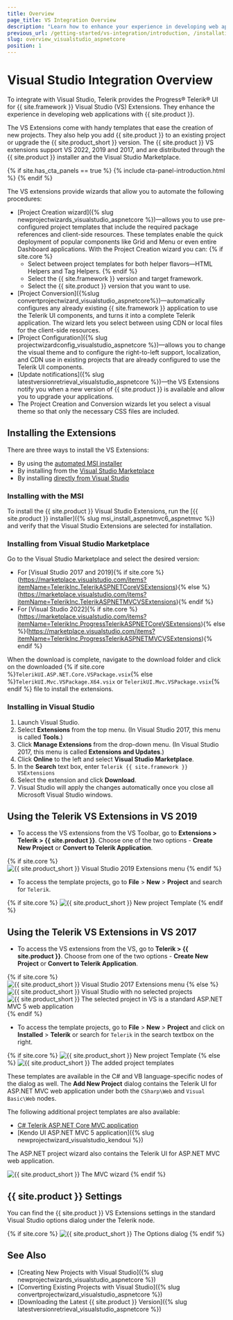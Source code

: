 ```yaml
---
title: Overview
page_title: VS Integration Overview
description: "Learn how to enhance your experience in developing web applications with {{ site.product_long }}."
previous_url: /getting-started/vs-integration/introduction, /installation/vs-integration/introduction, /vs-integration-mvc/introduction
slug: overview_visualstudio_aspnetcore
position: 1
---
```


# Visual Studio Integration Overview

To integrate with Visual Studio, Telerik provides the Progress&reg; Telerik&reg; UI for {{ site.framework }} Visual Studio (VS) Extensions. They enhance the experience in developing web applications with {{ site.product }}.

The VS Extensions come with handy templates that ease the creation of new projects. They also help you add {{ site.product }} to an existing project or upgrade the {{ site.product_short }} version.
The {{ site.product }} VS extensions support VS 2022, 2019 and 2017, and are distributed through the {{ site.product }} installer and the Visual Studio Marketplace.

{% if site.has_cta_panels == true %}
{% include cta-panel-introduction.html %}
{% endif %}

The VS extensions provide wizards that allow you to automate the following procedures:

* [Project Creation wizard]({% slug newprojectwizards_visualstudio_aspnetcore %})&mdash;allows you to use pre-configured project templates that include the required package references and client-side resources. These templates enable the quick deployment of popular components like Grid and Menu or even entire Dashboard applications. With the Project Creation wizard you can:
{% if site.core %}
   * Select between project templates for both helper flavors&mdash;HTML Helpers and Tag Helpers.
{% endif %}
   * Select the {{ site.framework }} version and target framework.
   * Select the {{ site.product }} version that you want to use.
* [Project Conversion]({%slug convertprojectwizard_visualstudio_aspnetcore%})&mdash;automatically configures any already existing {{ site.framework }} application to use the Telerik UI components, and turns it into a complete Telerik application. The wizard lets you select between using CDN or local files for the client-side resources.
* [Project Configuration]({% slug projectwizardconfig_visualstudio_aspnetcore %})&mdash;allows you to change the visual theme and to configure the right-to-left support, localization, and CDN use in existing projects that are already configured to use the Telerik UI components.
* [Update notifications]({% slug latestversionretrieval_visualstudio_aspnetcore %})&mdash;the VS Extensions notify you when a new  version of {{ site.product }} is available and allow you to upgrade your applications.
* The Project Creation and Conversion wizards let you select a visual theme so that only the necessary CSS files are included.

## Installing the Extensions

There are three ways to install the VS Extensions: 

* By using the [automated MSI installer](#installing-with-the-msi)
* By installing from the [Visual Studio Marketplace](#installing-from-visual-studio-marketplace)
* By installing [directly from Visual Studio](#installing-in-visual-studio)

### Installing with the MSI

To install the {{ site.product }} Visual Studio Extensions, run the [{{ site.product }} installer]({% slug msi_install_aspnetmvc6_aspnetmvc %}) and verify that the Visual Studio Extensions are selected for installation.

### Installing from Visual Studio Marketplace

Go to the Visual Studio Marketplace and select the desired version:

* For [Visual Studio 2017 and 2019]{% if site.core %}(https://marketplace.visualstudio.com/items?itemName=TelerikInc.TelerikASPNETCoreVSExtensions){% else %}(https://marketplace.visualstudio.com/items?itemName=TelerikInc.TelerikASPNETMVCVSExtensions){% endif %}
* For [Visual Studio 2022]{% if site.core %}(https://marketplace.visualstudio.com/items?itemName=TelerikInc.ProgressTelerikASPNETCoreVSExtensions){% else %}(https://marketplace.visualstudio.com/items?itemName=TelerikInc.ProgressTelerikASPNETMVCVSExtensions){% endif %}

When the download is complete, navigate to the download folder and click on the downloaded {% if site.core %}`TelerikUI.ASP.NET.Core.VSPackage.vsix`{% else %}`TelerikUI.Mvc.VSPackage.X64.vsix` or `TelerikUI.Mvc.VSPackage.vsix`{% endif %} file to install the extensions.

### Installing in Visual Studio

1. Launch Visual Studio.
1. Select **Extensions** from the top menu. (In Visual Studio 2017, this menu is called **Tools**.)
1. Click **Manage Extensions** from the drop-down menu. (In Visual Studio 2017, this menu is called **Extensions and Updates**.)
1. Click **Online** to the left and select **Visual Studio Marketplace**.
1. In the **Search** text box, enter `Telerik {{ site.framework }} VSExtensions` 
1. Select the extension and click **Download**.
1. Visual Studio will apply the changes automatically once you close all Microsoft Visual Studio windows.

## Using the Telerik VS Extensions in VS 2019

- To access the VS extensions from the VS Toolbar, go to **Extensions > Telerik > {{ site.product }}**. Choose one of the two options -  **Create New Project** or **Convert to Telerik Application**.

{% if site.core %}
    ![{{ site.product_short }} Visual Studio 2019 Extensions menu](../vs-integration/images/create-project-core.png)
{% endif %}

- To access the template projects, go to **File** > **New** > **Project** and search for `Telerik`.

{% if site.core %}
    ![{{ site.product_short }} New project Template](../vs-integration/images/new-project-template-core.png)
{% endif %}

## Using the Telerik VS Extensions in VS 2017

- To access the VS extensions from the VS, go to **Telerik > {{ site.product }}**. Choose from one of the two options -  **Create New Project** or **Convert to Telerik Application**.

{% if site.core %}
    ![{{ site.product_short }} Visual Studio 2017 Extensions menu](../vs-integration/images/create-project-core-vs2017.png)
{% else %}
    ![{{ site.product_short }} Visual Studio with no selected projects](../vs-integration/images/images-mvc/create_menu.png)
    ![{{ site.product_short }} The selected project in VS is a standard ASP.NET MVC 5 web application](../vs-integration/images/images-mvc/convert_menu.png)
{% endif %}

- To access the template projects, go to **File** > **New** > **Project** and click on **Installed** > **Telerik** or search for `Telerik` in the search textbox on the right.

{% if site.core %}
    ![{{ site.product_short }} New project Template](../vs-integration/images/new-project-template-core-vs2017.png)
{% else %}
    ![{{ site.product_short }} The added project templates](../vs-integration/images/images-mvc/project_template.png)

These templates are available in the C# and VB language-specific nodes of the dialog as well. The **Add New Project** dialog contains the Telerik UI for ASP.NET MVC web application under both the `CSharp\Web` and `Visual Basic\Web` nodes.

The following additional project templates are also available:

* [C# Telerik ASP.NET Core MVC application](https://docs.telerik.com/aspnet-core/introduction)
* [Kendo UI ASP.NET MVC 5 application]({% slug newprojectwizard_visualstudio_kendoui %})

The ASP.NET project wizard also contains the Telerik UI for ASP.NET MVC web application.

![{{ site.product_short }} The MVC wizard](../vs-integration/images/images-mvc/mvc_wizard.png)
{% endif %}

## {{ site.product }} Settings

You can find the {{ site.product }} VS Extensions settings in the standard Visual Studio options dialog under the Telerik node.

{% if site.core %}
![{{ site.product_short }} The Options dialog](../vs-integration/images/asp_core_settings.png)
{% endif %}

## See Also

* [Creating New Projects with Visual Studio]({% slug newprojectwizards_visualstudio_aspnetcore %})
* [Converting Existing Projects with Visual Studio]({% slug convertprojectwizard_visualstudio_aspnetcore %})
* [Downloading the Latest {{ site.product }} Version]({% slug latestversionretrieval_visualstudio_aspnetcore %})
